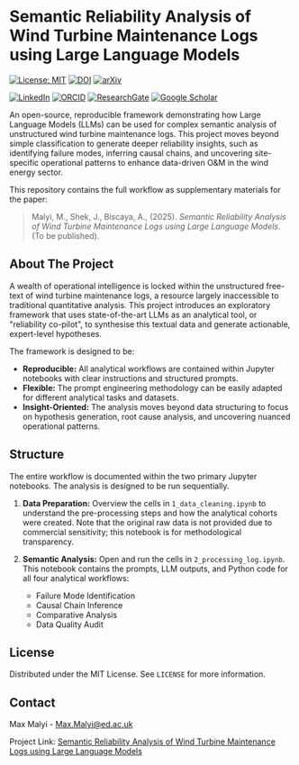 # Semantic Reliability Analysis of Wind Turbine Maintenance Logs using Large Language Models

[![License: MIT](https://img.shields.io/badge/License-MIT-yellow.svg)](LICENSE) [![DOI](https://img.shields.io/badge/DOI-TBC-b31b1b.svg)](https://arxiv.org/abs/your-arxiv-id)  [![arXiv](https://img.shields.io/badge/arXiv-TBC-b31b1b.svg)](https://arxiv.org/abs/your-arxiv-id)
 
 
[![LinkedIn](https://img.shields.io/badge/LinkedIn-0077B5?logo=linkedin&logoColor=white)](https://www.linkedin.com/in/mvmalyi/) [![ORCID](https://img.shields.io/badge/ORCID-A6CE39?logo=orcid&logoColor=white)](https://orcid.org/0000-0002-1503-9798) [![ResearchGate](https://img.shields.io/badge/ResearchGate-00CCBB?logo=researchgate&logoColor=white)](https://www.researchgate.net/profile/Max-Malyi) [![Google Scholar](https://img.shields.io/badge/Google_Scholar-4285F4?logo=googlescholar&logoColor=white)](https://scholar.google.com/citations?user=FgcRBeUAAAAJ)

An open-source, reproducible framework demonstrating how Large Language Models (LLMs) can be used for complex semantic analysis of unstructured wind turbine maintenance logs. This project moves beyond simple classification to generate deeper reliability insights, such as identifying failure modes, inferring causal chains, and uncovering site-specific operational patterns to enhance data-driven O&M in the wind energy sector.

This repository contains the full workflow as supplementary materials for the paper:
> Malyi, M., Shek, J., Biscaya, A., (2025). *Semantic Reliability Analysis of Wind Turbine Maintenance Logs using Large Language Models*. (To be published).


## About The Project

A wealth of operational intelligence is locked within the unstructured free-text of wind turbine maintenance logs, a resource largely inaccessible to traditional quantitative analysis. This project introduces an exploratory framework that uses state-of-the-art LLMs as an analytical tool, or "reliability co-pilot", to synthesise this textual data and generate actionable, expert-level hypotheses.

The framework is designed to be:
* **Reproducible:** All analytical workflows are contained within Jupyter notebooks with clear instructions and structured prompts.
* **Flexible:** The prompt engineering methodology can be easily adapted for different analytical tasks and datasets.
* **Insight-Oriented:** The analysis moves beyond data structuring to focus on hypothesis generation, root cause analysis, and uncovering nuanced operational patterns.


## Structure

The entire workflow is documented within the two primary Jupyter notebooks. The analysis is designed to be run sequentially.

1.  **Data Preparation:**
    Overview the cells in `1_data_cleaning.ipynb` to understand the pre-processing steps and how the analytical cohorts were created. Note that the original raw data is not provided due to commercial sensitivity; this notebook is for methodological transparency.

2.  **Semantic Analysis:**
    Open and run the cells in `2_processing_log.ipynb`. This notebook contains the prompts, LLM outputs, and Python code for all four analytical workflows:
    * Failure Mode Identification
    * Causal Chain Inference
    * Comparative Analysis
    * Data Quality Audit


## License

Distributed under the MIT License. See `LICENSE` for more information.


## Contact

Max Malyi - Max.Malyi@ed.ac.uk

Project Link: [Semantic Reliability Analysis of Wind Turbine Maintenance Logs using Large Language Models](https://github.com/mvmalyi/llm-semantic-maintenance-logs-analysis)
